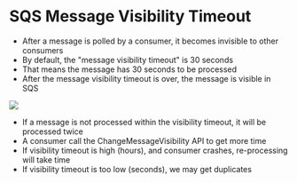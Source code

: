 # SQS Message Visibility Timeout

- After a message is polled by a consumer, it becomes invisible to other consumers
- By default, the "message visibility timeout" is 30 seconds
- That means the message has 30 seconds to be processed
- After the message visibility timeout is over, the message is visible in SQS

![](2022-04-27-06-49-08.png)

- If a message is not processed within the visibility timeout, it will be processed twice
- A consumer call the ChangeMessageVisibility API to get more time
- If visibility timeout is high (hours), and consumer crashes, re-processing will take time
- If visibility timeout is too low (seconds), we may get duplicates

